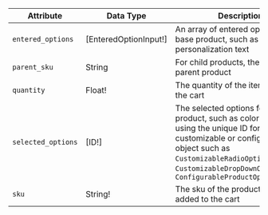 Attribute |  Data Type | Description
--- | --- | ---
`entered_options` | [EnteredOptionInput!] | An array of entered options for the base product, such as personalization text
`parent_sku` | String | For child products, the SKU of its parent product
`quantity` | Float! | The quantity of the item to add to the cart
`selected_options` | [ID!] | The selected options for the base product, such as color or size, using the unique ID for a customizable or configurable object such as `CustomizableRadioOption`, `CustomizableDropDownOption`, or `ConfigurableProductOptionsValues`
`sku` | String! | The sku of the product to be added to the cart
